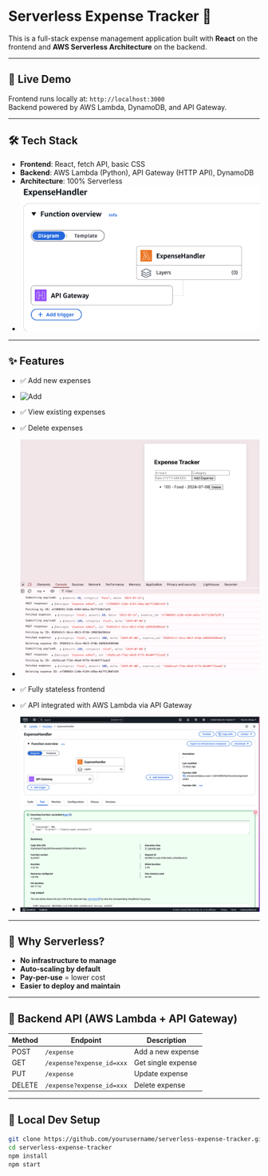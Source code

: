 # Serverless Expense Tracker 💸

This is a full-stack expense management application built with **React** on the frontend and **AWS Serverless Architecture** on the backend.

---

## 🔗 Live Demo

Frontend runs locally at: `http://localhost:3000`  
Backend powered by AWS Lambda, DynamoDB, and API Gateway.

---

## 🛠 Tech Stack

- **Frontend**: React, fetch API, basic CSS
- **Backend**: AWS Lambda (Python), API Gateway (HTTP API), DynamoDB
- **Architecture**: 100% Serverless
- ![Function](./screenshots/Function_overview.png)

---

## ✨ Features

- ✅ Add new expenses
- ![Add](./screenshots/add.png)
- ✅ View existing expenses
- ✅ Delete expenses
- ![Delete](./screenshots/delete.png)

- ✅ Fully stateless frontend 
- ✅ API integrated with AWS Lambda via API Gateway
- ![Test](./screenshots/test_details.png)

---

## 🧠 Why Serverless?

- **No infrastructure to manage**
- **Auto-scaling by default**
- **Pay-per-use** = lower cost
- **Easier to deploy and maintain**

---

## 🔌 Backend API (AWS Lambda + API Gateway)

| Method | Endpoint                  | Description        |
| ------ | ------------------------- | ------------------ |
| POST   | `/expense`                | Add a new expense  |
| GET    | `/expense?expense_id=xxx` | Get single expense |
| PUT    | `/expense`                | Update expense     |
| DELETE | `/expense?expense_id=xxx` | Delete expense     |

---

## 🧪 Local Dev Setup

```bash
git clone https://github.com/yourusername/serverless-expense-tracker.git
cd serverless-expense-tracker
npm install
npm start
```
